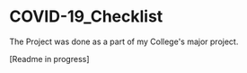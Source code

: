 # COVID-19_Checklist

The Project was done as a part of my College's major project. 

[Readme in progress]

